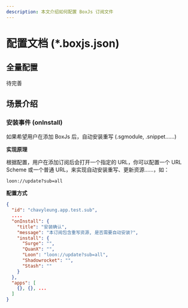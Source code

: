 ```yaml
---
description: 本文介绍如何配置 BoxJs 订阅文件
---
```


# 配置文档 (\*.boxjs.json)

## &#x20;​全量配置

待完善

## 场景介绍

### 安装事件 (onInstall)

如果希望用户在添加 BoxJs 后，自动安装重写 (.sgmodule, .snippet……)

**实现原理**

根据配置，用户在添加订阅后会打开一个指定的 URL，你可以配置一个 URL Scheme 或一个普通 URL，来实现自动安装重写、更新资源……，如：

```
loon://update?sub=all
```

**配置方式**

```json
{
  "id": "chavyleung.app.test.sub",
  ....
  "onInstall": {
    "title": "安装确认",
    "message": "本订阅包含重写资源, 是否需要自动安装?",
    "install": {
      "Surge": "",
      "QuanX": "",
      "Loon": "loon://update?sub=all",
      "Shadowrocket": "",
      "Stash": ""
    }
  },
  "apps": [
    {}, {}, ...
  ]
}

```
